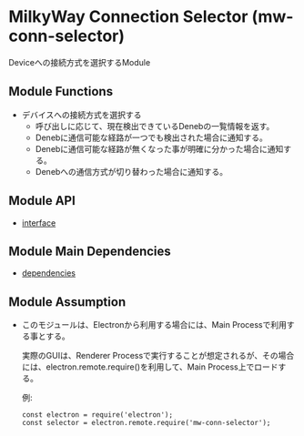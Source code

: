 MilkyWay Connection Selector (mw-conn-selector)
====================

Deviceへの接続方式を選択するModule

Module Functions
--------------------

* デバイスへの接続方式を選択する
  * 呼び出しに応じて、現在検出できているDenebの一覧情報を返す。
  * Denebに通信可能な経路が一つでも検出された場合に通知する。
  * Denebに通信可能な経路が無くなった事が明確に分かった場合に通知する。
  * Denebへの通信方式が切り替わった場合に通知する。

Module API
--------------------

* [interface](doc/interface.md)

Module Main Dependencies
--------------------

* [dependencies](doc/dependencies.md)

Module Assumption
--------------------

* このモジュールは、Electronから利用する場合には、Main Processで利用す
  る事とする。

  実際のGUIは、Renderer Processで実行することが想定されるが、その場合
  には、electron.remote.require()を利用して、Main Process上でロードする。

  例:
  ```
  const electron = require('electron');
  const selector = electron.remote.require('mw-conn-selector');
  ```


